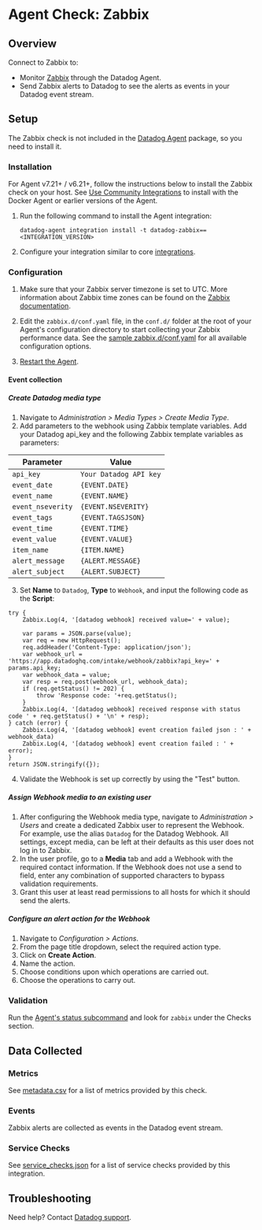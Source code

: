 # Agent Check: Zabbix

## Overview

Connect to Zabbix to:

- Monitor [Zabbix][1] through the Datadog Agent.
- Send Zabbix alerts to Datadog to see the alerts as events in your Datadog event stream.

## Setup

The Zabbix check is not included in the [Datadog Agent][2] package, so you need to install it.

### Installation

For Agent v7.21+ / v6.21+, follow the instructions below to install the Zabbix check on your host. See [Use Community Integrations][3] to install with the Docker Agent or earlier versions of the Agent.

1. Run the following command to install the Agent integration:

   ```shell
   datadog-agent integration install -t datadog-zabbix==<INTEGRATION_VERSION>
   ```

2. Configure your integration similar to core [integrations][4].

### Configuration

1. Make sure that your Zabbix server timezone is set to UTC. More information about Zabbix time zones can be found on the [Zabbix documentation][6].

2. Edit the `zabbix.d/conf.yaml` file, in the `conf.d/` folder at the root of your Agent's configuration directory to start collecting your Zabbix performance data. See the [sample zabbix.d/conf.yaml][7] for all available configuration options.

3. [Restart the Agent][8].

#### Event collection

##### Create Datadog media type 

1. Navigate to *Administration > Media Types > Create Media Type*.
2. Add parameters to the webhook using Zabbix template variables. Add your Datadog api_key and the following Zabbix template variables as parameters:

| Parameter            | Value                                |
| -------------------- | ------------------------------------ |
| `api_key`            | `Your Datadog API key`               |
| `event_date`         | `{EVENT.DATE}`                       |
| `event_name`         | `{EVENT.NAME}`                       |
| `event_nseverity`    | `{EVENT.NSEVERITY}`                  |
| `event_tags`         | `{EVENT.TAGSJSON}`                   |
| `event_time`         | `{EVENT.TIME}`                       |
| `event_value`        | `{EVENT.VALUE}`                      |
| `item_name`          | `{ITEM.NAME}`                        |
| `alert_message`      | `{ALERT.MESSAGE}`                    |
| `alert_subject`      | `{ALERT.SUBJECT}`                    |


3. Set **Name** to `Datadog`, **Type** to `Webhook`, and input the following code as the **Script**:
``` 
try {
	Zabbix.Log(4, '[datadog webhook] received value=' + value);

	var params = JSON.parse(value);
	var req = new HttpRequest();
	req.addHeader('Content-Type: application/json');
	var webhook_url = 'https://app.datadoghq.com/intake/webhook/zabbix?api_key=' + params.api_key;
	var webhook_data = value;
	var resp = req.post(webhook_url, webhook_data);
	if (req.getStatus() != 202) {
		throw 'Response code: '+req.getStatus();
	}
	Zabbix.Log(4, '[datadog webhook] received response with status code ' + req.getStatus() + '\n' + resp);
} catch (error) {
	Zabbix.Log(4, '[datadog webhook] event creation failed json : ' + webhook_data)
	Zabbix.Log(4, '[datadog webhook] event creation failed : ' + error);
}
return JSON.stringify({});

```
4. Validate the Webhook is set up correctly by using the "Test" button.

##### Assign Webhook media to an existing user

1. After configuring the Webhook media type, navigate to *Administration > Users* and create a dedicated Zabbix user to represent the Webhook. For example, use the alias `Datadog` for the Datadog Webhook. All settings, except media, can be left at their defaults as this user does not log in to Zabbix.
2. In the user profile, go to a **Media** tab and add a Webhook with the required contact information. If the Webhook does not use a send to field, enter any combination of supported characters to bypass validation requirements.
3. Grant this user at least read permissions to all hosts for which it should send the alerts.

##### Configure an alert action for the Webhook

1. Navigate to *Configuration > Actions*.
2. From the page title dropdown, select the required action type.
3. Click on **Create Action**.
4. Name the action.
5. Choose conditions upon which operations are carried out.
6. Choose the operations to carry out.

### Validation

Run the [Agent's status subcommand][9] and look for `zabbix` under the Checks section.

## Data Collected

### Metrics

See [metadata.csv][10] for a list of metrics provided by this check.

### Events

Zabbix alerts are collected as events in the Datadog event stream.

### Service Checks

See [service_checks.json][12] for a list of service checks provided by this integration.

## Troubleshooting

Need help? Contact [Datadog support][11].


[1]: https://www.zabbix.com/
[2]: /account/settings/agent/latest
[3]: https://docs.datadoghq.com/agent/guide/use-community-integrations/
[4]: https://docs.datadoghq.com/getting_started/integrations/
[6]: https://www.zabbix.com/documentation/current/en/manual/web_interface/time_zone
[7]: https://github.com/DataDog/integrations-extras/blob/master/zabbix/datadog_checks/zabbix/data/conf.yaml.example
[8]: https://docs.datadoghq.com/agent/guide/agent-commands/#start-stop-and-restart-the-agent
[9]: https://docs.datadoghq.com/agent/guide/agent-commands/#agent-status-and-information
[10]: https://github.com/DataDog/integrations-extras/blob/master/zabbix/metadata.csv
[11]: https://docs.datadoghq.com/help/
[12]: https://github.com/DataDog/integrations-extras/blob/master/zabbix/assets/service_checks.json
